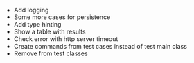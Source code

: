 * Add logging
* Some more cases for persistence
* Add type hinting
* Show a table with results
* Check error with http server timeout
* Create commands from test cases instead of test main class
* Remove from test classes
